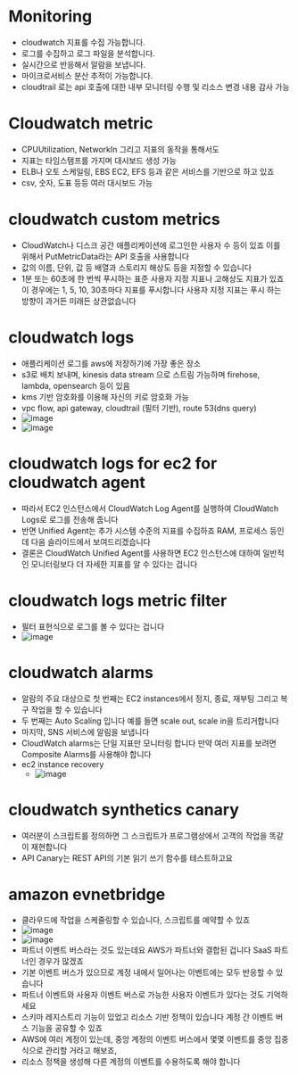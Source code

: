 # Monitoring
- cloudwatch 지표를 수집 가능합니다.
- 로그를 수집하고 로그 파일을 분석합니다.
- 실시간으로 반응해서 알람을 보냅니다.
- 마이크로서비스 분산 추적이 가능합니다.
- cloudtrail 로는 api 호출에 대한 내부 모니터링 수행 및 리소스 변경 내용 감사 가능

# Cloudwatch metric
- CPUUtilization, NetworkIn 그리고 지표의 동작을 통해서도
- 지표는 타임스탬프를 가지며 대시보드 생성 가능
- ELB나 오토 스케일링, EBS EC2, EFS 등과 같은 서비스를 기반으로 하고 있죠
- csv, 숫자, 도표 등등 여러 대시보드 가능

# cloudwatch custom metrics
- CloudWatch나 디스크 공간 애플리케이션에 로그인한 사용자 수 등이 있죠 이를 위해서 PutMetricData라는 API 호출을 사용합니다
- 값의 이름, 단위, 값 등 배열과 스토리지 해상도 등을 지정할 수 있습니다
- 1분 또는 60초에 한 번씩 푸시하는 표준 사용자 지정 지표나 고해상도 지표가 있죠 이 경우에는 1, 5, 10, 30초마다 지표를 푸시합니다 사용자 지정 지표는 푸시 하는 방향이 과거든 미래든 상관없습니다

# cloudwatch logs
- 애플리케이션 로그를 aws에 저장하기에 가장 좋은 장소
- s3로 배치 보내며, kinesis data stream 으로 스트림 가능하며 firehose, lambda, opensearch 등이 있음
- kms 기반 암호화를 이용해 자신의 키로 암호화 가능
- vpc flow, api gateway, cloudtrail (필터 기반), route 53(dns query)
- ![image](https://github.com/user-attachments/assets/89cafa15-421f-40f8-8abb-aeeb1eb0536b)
- ![image](https://github.com/user-attachments/assets/2a513df6-7707-46d3-97e6-d282bd3c52e3)


# cloudwatch logs for ec2 for cloudwatch agent
- 따라서 EC2 인스턴스에서 CloudWatch Log Agent를 실행하여 CloudWatch Logs로 로그를 전송해 줍니다
- 반면 Unified Agent는 추가 시스템 수준의 지표를 수집하죠 RAM, 프로세스 등인데 다음 슬라이드에서 보여드리겠습니다
- 결론은 CloudWatch Unified Agent를 사용하면 EC2 인스턴스에 대하여 일반적인 모니터링보다 더 자세한 지표를 알 수 있다는 겁니다

# cloudwatch logs metric filter
- 필터 표현식으로 로그를 볼 수 있다는 겁니다
- ![image](https://github.com/user-attachments/assets/35f85a04-e671-4a94-bbc9-9d2e531dfaeb)

# cloudwatch alarms
- 알람의 주요 대상으로 첫 번째는 EC2 instances에서 정지, 종료, 재부팅 그리고 복구 작업을 할 수 있습니다
- 두 번째는 Auto Scaling 입니다 예를 들면 scale out, scale in을 트리거합니다
- 마지막, SNS 서비스에 알림을 보냅니다
- CloudWatch alarms는 단일 지표만 모니터링 합니다 만약 여러 지표를 보려면 Composite Alarms를 사용해야 합니다
- ec2 instance recovery
  - ![image](https://github.com/user-attachments/assets/0306080a-2436-4a00-b914-ff13d06b344b)
 
# cloudwatch synthetics canary
- 여러분이 스크립트를 정의하면 그 스크립트가 프로그램상에서 고객의 작업을 똑같이 재현합니다
- API Canary는 REST API의 기본 읽기 쓰기 함수를 테스트하고요

# amazon evnetbridge
- 클라우드에 작업을 스케줄링할 수 있습니다, 스크립트를 예약할 수 있죠
- ![image](https://github.com/user-attachments/assets/695cf820-50b3-45ce-bc9b-51cdd5a6c75e)
- ![image](https://github.com/user-attachments/assets/27e1cb0d-9bff-45af-87bf-1106ddee5991)
- 파트너 이벤트 버스라는 것도 있는데요 AWS가 파트너와 결합된 겁니다 SaaS 파트너인 경우가 많겠죠
- 기본 이벤트 버스가 있으므로 계정 내에서 일어나는 이벤트에는 모두 반응할 수 있습니다
- 파트너 이벤트와 사용자 이벤트 버스로 가능한 사용자 이벤트가 있다는 것도 기억하세요
- 스키마 레지스트리 기능이 있었고 리소스 기반 정책이 있습니다 계정 간 이벤트 버스 기능을 공유할 수 있죠
- AWS에 여러 계정이 있는데, 중앙 계정의 이벤트 버스에서 몇몇 이벤트를 중앙 집중식으로 관리할 거라고 해보죠,
- 리소스 정책을 생성해 다른 계정의 이벤트를 수용하도록 해야 합니다
